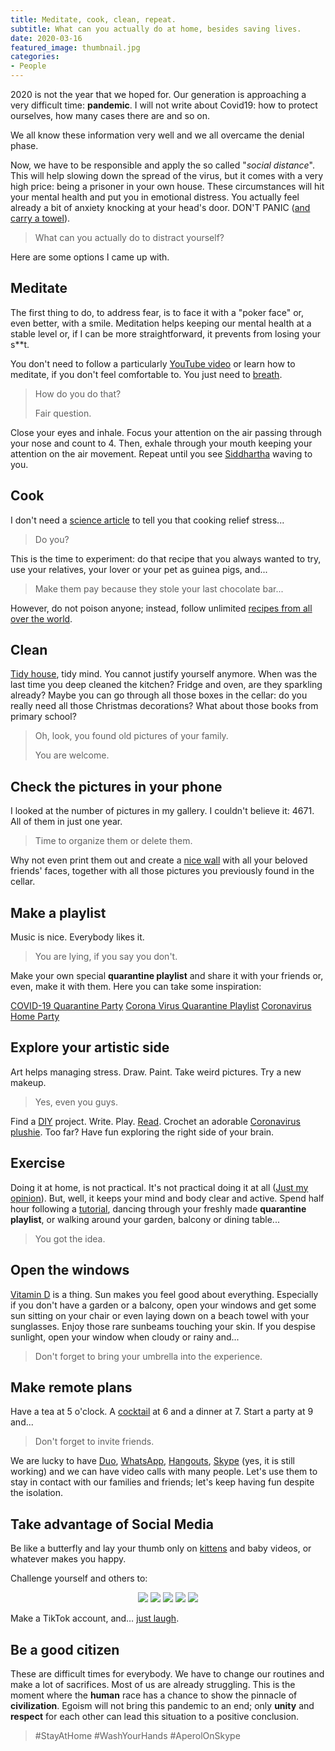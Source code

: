 ```yaml
---
title: Meditate, cook, clean, repeat.
subtitle: What can you actually do at home, besides saving lives.
date: 2020-03-16
featured_image: thumbnail.jpg
categories:
- People
---
```

2020 is not the year that we hoped for. Our generation is approaching a very difficult time: __pandemic__. I will not write about Covid19: how to protect ourselves, how many cases there are and so on.

We all know these information very well and we all overcame the denial phase.

Now, we have to be responsible and apply the so called "_social distance_". This will help slowing down the spread of the virus, but it comes with a very high price: being a prisoner in your own house. These circumstances will hit your mental health and put you in emotional distress. You actually feel already a bit of anxiety knocking at your head's door. DON'T PANIC ([and carry a towel](https://en.wikipedia.org/wiki/Phrases_from_The_Hitchhiker%27s_Guide_to_the_Galaxy#Knowing_where_one%27s_towel_is)).

>What can you actually do to distract yourself?

Here are some options I came up with.

## Meditate

The first thing to do, to address fear, is to face it with a "poker face" or, even better, with a smile. Meditation helps keeping our mental health at a stable level or, if I can be more straightforward, it prevents from losing your s**t.

You don't need to follow a particularly [YouTube video](https://www.youtube.com/watch?v=inpok4MKVLM&pbjreload=10)
 or learn how to meditate, if you don't feel comfortable to. You just need to [breath](https://www.youtube.com/watch?v=ldNnKVGxabA).

> How do you do that?
>
> Fair question.

Close your eyes and inhale. Focus your attention on the air passing through your nose and count to 4. Then, exhale through your mouth keeping your attention on the air movement. Repeat until you see [Siddhartha](https://en.wikipedia.org/wiki/Siddhartha_(novel)) waving to you.

## Cook

I don't need a [science article](https://www.huffpost.com/entry/why-cooking-is-the-ultimate-stress-reliever_b_590aaf0ee4b03b105b44bf6a) to tell you that cooking relief stress...

> Do you?

This is the time to experiment: do that recipe that you always wanted to try, use your relatives, your lover or your pet as guinea pigs, and...

> Make them pay because they stole your last chocolate bar...

However, do not poison anyone; instead, follow unlimited [recipes from all over the world](http://letmegooglethat.com/?q=recipes+from+all+over+the+world).

## Clean

[Tidy house](https://www.youtube.com/watch?v=WvyeapVBLWY), tidy mind. You cannot justify yourself anymore. When was the last time you deep cleaned the kitchen? Fridge and oven, are they sparkling already? Maybe you can go through all those boxes in the cellar: do you really need all those Christmas decorations? What about those books from primary school?

> Oh, look, you found old pictures of your family.
>
> You are welcome.

## Check the pictures in your phone
I looked at the number of pictures in my gallery. I couldn't believe it: 4671. All of them in just one year.

> Time to organize them or delete them.

Why not even print them out and create a [nice wall](https://www.pinterest.ch/search/pins/?q=picture%20wall) with all your beloved friends' faces, together with all those pictures you previously found in the cellar.

## Make a playlist

Music is nice. Everybody likes it.

> You are lying, if you say you don't.

Make your own special __quarantine playlist__ and share it with your friends or, even, make it with them. Here you can take some inspiration:

[COVID-19 Quarantine Party](https://music.youtube.com/playlist?list=PLMVPneM4dEUoh_tuwj03bu6Mszmf0zs14)
[Corona Virus Quarantine Playlist](https://music.youtube.com/playlist?list=PLoijbGrTb-wu6WOSOMiG52MWNJUOxUTK-)
[Coronavirus Home Party](https://music.youtube.com/playlist?list=PLyqyJKbmP7YOr_MiOPsASrjJXoG7KK_30)

## Explore your artistic side

Art helps managing stress. Draw. Paint. Take weird pictures. Try a new makeup.

> Yes, even you guys.

Find a [DIY](https://www.pinterest.ch/search/pins/?q=diy&rs=typed&term_meta[]=diy%7Ctyped) project. Write. Play. [Read](https://medium.com/). Crochet an adorable [Coronavirus plushie](https://crafty.diply.com/121017/people-are-crocheting-oddly-adorable-coronavirus-plushies-to-fig?utm_source=facebook&utm_medium=crafty&utm_term=tst&utm_content=mai000825). Too far? Have fun exploring the right side of your brain.

## Exercise

Doing it at home, is not practical. It's not practical doing it at all ([Just my opinion](https://www.youtube.com/watch?v=fLexgOxsZu0)). But, well, it keeps your mind and body clear and active. Spend half hour following a [tutorial](https://www.youtube.com/watch?v=ZWk19OVon2k), dancing through your freshly made __quarantine playlist__, or walking around your garden, balcony or dining table...

> You got the idea.

## Open the windows

[Vitamin D](https://www.medicalnewstoday.com/articles/161618#benefits) is a thing. Sun makes you feel good about everything. Especially if you don't have a garden or a balcony, open your windows and get some sun sitting on your chair or even laying down on a beach towel with your sunglasses. Enjoy those rare sunbeams touching your skin. If you despise sunlight, open your window when cloudy or rainy and...

> Don't forget to bring your umbrella into the experience.

## Make remote plans

Have a tea at 5 o'clock. A [cocktail](https://cookieandkate.com/classic-aperol-spritz-recipe/) at 6 and a dinner at 7. Start a party at 9 and...

> Don't forget to invite friends.

We are lucky to have [Duo](https://duo.google.com), [WhatsApp](https://www.whatsapp.com/), [Hangouts](https://hangouts.google.com/), [Skype](https://www.skype.com/) (yes, it is still working) and we can have video calls with many people. Let's use them to stay in contact with our families and friends; let's keep having fun despite the isolation.

## Take advantage of Social Media

Be like a butterfly and lay your thumb only on [kittens](https://www.youtube.com/watch?v=Awf45u6zrP0) and baby videos, or whatever makes you happy.

Challenge yourself and others to:
<div style="text-align:center;">
  <a href="https://www.pinterest.cl/pin/425519864794115238/" target="_blank"><img src="music-challenge.jpg"></a>
  <a href="https://www.pinterest.cl/pin/AZ8PDYPSFlJ2uov-Fc79rVo5puBI0oDmDwSfTJ1S7bH_VafUUUnWcXk/" target="_blank"><img src="tv-show-challenge.jpg"></a>
  <a href="https://www.pinterest.ch/pin/416231190542667641/" target="_blank"><img src="photography-challenge.jpg"></a>
  <a href="https://www.pinterest.ch/pin/828732768911536717/" target="_blank"><img src="movie-challenge.jpg"></a>
  <a href="https://instamundo.net/blog/en/sin-categoria-en/draw-yourself-the-new-challenge-viral-in-instagram/" target="_blank"><img src="draw-yourself-challenge.jpg"></a>
</div>

Make a TikTok account, and… [just laugh](https://www.tiktok.com/@julissavazquezs/video/6793953633818987782).

## Be a good citizen

These are difficult times for everybody. We have to change our routines and make a lot of sacrifices. Most of us are already struggling. This is the moment where the __human__ race has a chance to show the pinnacle of __civilization__. Egoism will not bring this pandemic to an end; only __unity__ and __respect__ for each other can lead this situation to a positive conclusion.

> \#StayAtHome
> \#WashYourHands
> \#AperolOnSkype
